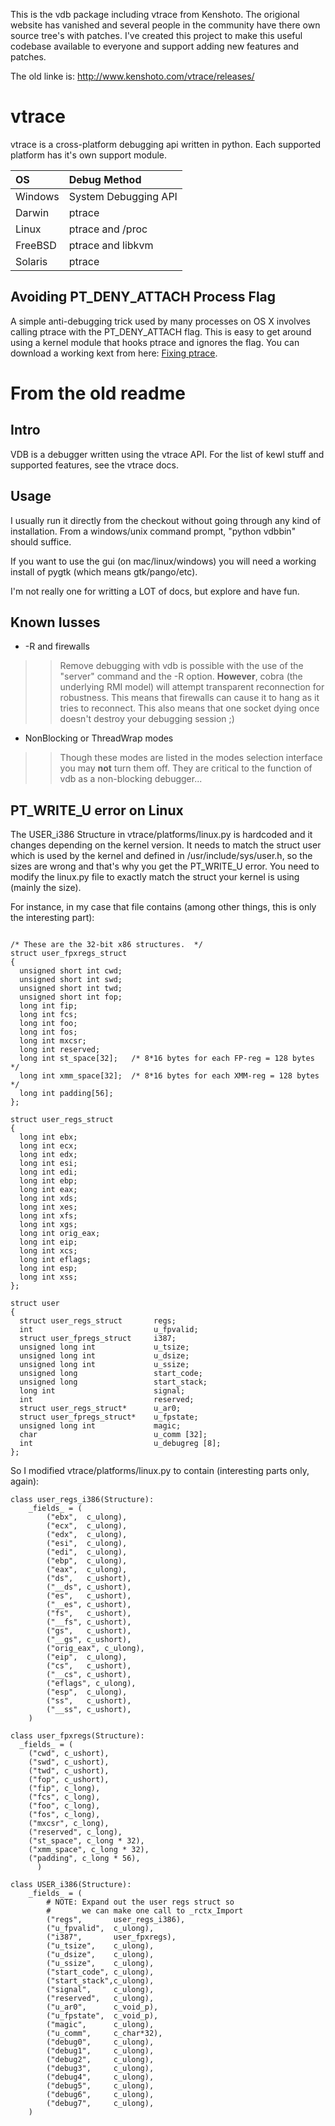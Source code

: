 This is the vdb package including vtrace from Kenshoto.  The origional website has vanished and several people in the community have there own source tree's with patches.  I've created this project to make this useful codebase available to everyone and support adding new features and patches.

The old linke is: http://www.kenshoto.com/vtrace/releases/

# vtrace #

vtrace is a cross-platform debugging api written in python.  Each supported platform has it's own support module.

| OS | Debug Method |
|:---|:-------------|
| Windows | System Debugging API |
| Darwin | ptrace       |
| Linux | ptrace and /proc |
| FreeBSD | ptrace and libkvm |
| Solaris | ptrace       |

## Avoiding PT\_DENY\_ATTACH Process Flag ##

A simple anti-debugging trick used by many processes on OS X involves calling ptrace with the PT\_DENY\_ATTACH flag.  This is easy to get around using a kernel module that hooks ptrace and ignores the flag.  You can download a working kext from here: [Fixing ptrace](http://landonf.bikemonkey.org/code/macosx/Leopard_PT_DENY_ATTACH.20080122.html).

# From the old readme #

## Intro ##

VDB is a debugger written using the vtrace API.  For the list
of kewl stuff and supported features, see the vtrace docs.


## Usage ##

I usually run it directly from the checkout without going through
any kind of installation.  From a windows/unix command prompt,
"python vdbbin" should suffice.

If you want to use the gui (on mac/linux/windows) you will need
a working install of pygtk (which means gtk/pango/etc).

I'm not really one for writting a LOT of docs, but explore and have fun.


## Known Iusses ##

  * -R and firewalls
> > Remove debugging with vdb is possible with the use of the
> > "server" command and the -R option.  **However**, cobra
> > (the underlying RMI model) will attempt transparent reconnection
> > for robustness.  This means that firewalls can cause it to hang
> > as it tries to reconnect.  This also means that one socket dying
> > once doesn't destroy your debugging session ;)

  * NonBlocking or ThreadWrap modes
> > Though these modes are listed in the modes selection interface
> > you may **not** turn them off.  They are critical to the function
> > of vdb as a non-blocking debugger...

## PT\_WRITE\_U error on Linux ##

The USER\_i386 Structure in vtrace/platforms/linux.py is hardcoded and
it changes depending on the kernel version. It needs to match the
struct user which is used by the kernel and defined in
/usr/include/sys/user.h, so the sizes are wrong and that's why you get
the PT\_WRITE\_U error. You need to modify the linux.py file to exactly
match the struct your kernel is using (mainly the size).

For instance, in my case that file contains (among other things, this
is only the interesting part):

```

/* These are the 32-bit x86 structures.  */
struct user_fpxregs_struct
{
  unsigned short int cwd;
  unsigned short int swd;
  unsigned short int twd;
  unsigned short int fop;
  long int fip;
  long int fcs;
  long int foo;
  long int fos;
  long int mxcsr;
  long int reserved;
  long int st_space[32];   /* 8*16 bytes for each FP-reg = 128 bytes */
  long int xmm_space[32];  /* 8*16 bytes for each XMM-reg = 128 bytes */
  long int padding[56];
};

struct user_regs_struct
{
  long int ebx;
  long int ecx;
  long int edx;
  long int esi;
  long int edi;
  long int ebp;
  long int eax;
  long int xds;
  long int xes;
  long int xfs;
  long int xgs;
  long int orig_eax;
  long int eip;
  long int xcs;
  long int eflags;
  long int esp;
  long int xss;
};

struct user
{
  struct user_regs_struct       regs;
  int                           u_fpvalid;
  struct user_fpregs_struct     i387;
  unsigned long int             u_tsize;
  unsigned long int             u_dsize;
  unsigned long int             u_ssize;
  unsigned long                 start_code;
  unsigned long                 start_stack;
  long int                      signal;
  int                           reserved;
  struct user_regs_struct*      u_ar0;
  struct user_fpregs_struct*    u_fpstate;
  unsigned long int             magic;
  char                          u_comm [32];
  int                           u_debugreg [8];
};
```

So I modified vtrace/platforms/linux.py to contain (interesting parts
only, again):

```
class user_regs_i386(Structure):
    _fields_ = (
        ("ebx",  c_ulong),
        ("ecx",  c_ulong),
        ("edx",  c_ulong),
        ("esi",  c_ulong),
        ("edi",  c_ulong),
        ("ebp",  c_ulong),
        ("eax",  c_ulong),
        ("ds",   c_ushort),
        ("__ds", c_ushort),
        ("es",   c_ushort),
        ("__es", c_ushort),
        ("fs",   c_ushort),
        ("__fs", c_ushort),
        ("gs",   c_ushort),
        ("__gs", c_ushort),
        ("orig_eax", c_ulong),
        ("eip",  c_ulong),
        ("cs",   c_ushort),
        ("__cs", c_ushort),
        ("eflags", c_ulong),
        ("esp",  c_ulong),
        ("ss",   c_ushort),
        ("__ss", c_ushort),
    )

class user_fpxregs(Structure):
  _fields_ = (
    ("cwd", c_ushort),
    ("swd", c_ushort),
    ("twd", c_ushort),
    ("fop", c_ushort),
    ("fip", c_long),
    ("fcs", c_long),
    ("foo", c_long),
    ("fos", c_long),
    ("mxcsr", c_long),
    ("reserved", c_long),
    ("st_space", c_long * 32),
    ("xmm_space", c_long * 32),
    ("padding", c_long * 56),
      )

class USER_i386(Structure):
    _fields_ = (
        # NOTE: Expand out the user regs struct so
        #       we can make one call to _rctx_Import
        ("regs",       user_regs_i386),
        ("u_fpvalid",  c_ulong),
        ("i387",       user_fpxregs),
        ("u_tsize",    c_ulong),
        ("u_dsize",    c_ulong),
        ("u_ssize",    c_ulong),
        ("start_code", c_ulong),
        ("start_stack",c_ulong),
        ("signal",     c_ulong),
        ("reserved",   c_ulong),
        ("u_ar0",      c_void_p),
        ("u_fpstate",  c_void_p),
        ("magic",      c_ulong),
        ("u_comm",     c_char*32),
        ("debug0",     c_ulong),
        ("debug1",     c_ulong),
        ("debug2",     c_ulong),
        ("debug3",     c_ulong),
        ("debug4",     c_ulong),
        ("debug5",     c_ulong),
        ("debug6",     c_ulong),
        ("debug7",     c_ulong),
    )
```